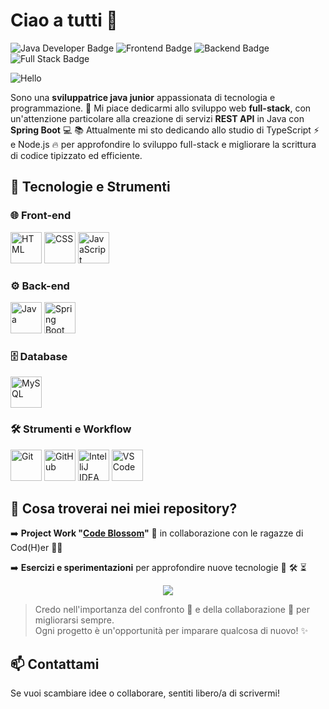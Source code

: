 # Ciao a tutti 👋
![Java Developer Badge](https://img.shields.io/badge/Java-Developer-brightgreen)
![Frontend Badge](https://img.shields.io/badge/Frontend-Developer-orange)
![Backend Badge](https://img.shields.io/badge/Backend-Developer-green)
![Full Stack Badge](https://img.shields.io/badge/Full%20Stack-Developer-blue)

![Hello](https://i.postimg.cc/fyZFpWX9/68747470733a2f2f6d69726f2e6d656469756d2e636f6d2f6d61782f313430302f312a7164415731546a434e353768316c62.gif)


Sono una **sviluppatrice java junior** appassionata di tecnologia e programmazione. 🚀  Mi piace dedicarmi allo sviluppo web **full-stack**, con un'attenzione particolare alla creazione di servizi **REST API** in Java con **Spring Boot** 💻
📚 Attualmente mi sto dedicando allo studio di TypeScript ⚡ e Node.js 🔥 per approfondire lo sviluppo full-stack e migliorare la scrittura di codice tipizzato ed efficiente.

## 🔧 Tecnologie e Strumenti

### 🌐 Front-end
<div>
    <img src="https://img.icons8.com/color/48/000000/html-5.png" alt="HTML" width="50" height="50"/>
    <img src="https://img.icons8.com/color/48/000000/css3.png" alt="CSS" width="50" height="50"/>
    <img src="https://img.icons8.com/color/48/000000/javascript.png" alt="JavaScript" width="50" height="50"/>
</div>

### ⚙️ Back-end
<div>
    <img src="https://img.icons8.com/color/48/000000/java-coffee-cup-logo.png" alt="Java" width="50" height="50"/>
    <img src="https://img.icons8.com/color/48/000000/spring-logo.png" alt="Spring Boot" width="50" height="50"/>
</div>

### 🗄️ Database
<div>
    <img src="https://img.icons8.com/color/48/000000/mysql.png" alt="MySQL" width="50" height="50"/>
</div>

### 🛠️ Strumenti e Workflow
<div>
    <img src="https://img.icons8.com/color/48/000000/git.png" alt="Git" width="50" height="50"/>
    <img src="https://img.icons8.com/color/48/000000/github.png" alt="GitHub" width="50" height="50"/>
    <img src="https://img.icons8.com/color/48/000000/intellij-idea.png" alt="IntelliJ IDEA" width="50" height="50"/>
    <img src="https://img.icons8.com/color/48/000000/visual-studio-code-2019.png" alt="VS Code" width="50" height="50"/>
</div>      


## 📌 Cosa troverai nei miei repository?

➡️ **Project Work "[Code Blossom](https://github.com/MiriFranci/code-blossom#-code-blossom-e-commerce-floreale-)"** 🌸 in collaborazione con le ragazze di Cod(H)er 👩‍💻

➡️ **Esercizi e sperimentazioni** per approfondire nuove tecnologie 🚧 🛠️ ⏳

<div style="text-align: center;">
    <img src="https://i.pinimg.com/originals/9e/25/a1/9e25a15f2aae61fb18f7782b65b6baf7.gif" />
</div>


> Credo nell'importanza del confronto 💬 e della collaborazione 👥 per migliorarsi sempre.  
> Ogni progetto è un'opportunità per imparare qualcosa di nuovo! ✨

## 📫 Contattami
Se vuoi scambiare idee o collaborare, sentiti libero/a di scrivermi!
